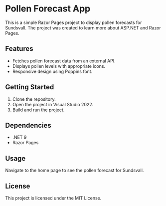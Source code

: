 # Pollen Forecast App

This is a simple Razor Pages project to display pollen forecasts for Sundsvall. The project was created to learn more about ASP.NET and Razor Pages.

## Features

- Fetches pollen forecast data from an external API.
- Displays pollen levels with appropriate icons.
- Responsive design using Poppins font.

## Getting Started

1. Clone the repository.
2. Open the project in Visual Studio 2022.
3. Build and run the project.

## Dependencies

- .NET 9
- Razor Pages

## Usage

Navigate to the home page to see the pollen forecast for Sundsvall.

## License

This project is licensed under the MIT License.
